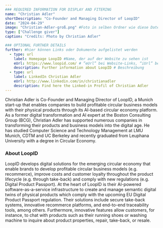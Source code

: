 ```yaml
---
### REQUIRED INFORMATION FOR DISPLAY AND FITERING
name: "Christian Adler"
shortDescription: "Co-Founder and Managing Director of LoopID"
date: "2024-04-29"
image: "Christian-Adler-groß.png" #Foto in selben Ordner wie diese Datei
type: ["Challenge giver"]
caption: "Credits: Photo by Christian Adler"

### OPTIONAL FURTHER DETAILS
further: #hier können Links oder Dokumente aufgelistet werden
  - type: url
    label: Homepage LoopID #Name, der auf der Website zu sehen ist
    eUrl: https://www.loopid.com/ # ”eUrl” bei Website-Links, “iUrl” bei Dokumenten/Fotos
    description: Further information about LoopID # Beschreibung
  - type: url
    label: LinkedIn Christian Adler
    eUrl: http://www.linkedin.com/in/christianadler
    description: Find here the Linked-in Profil of Christian Adler
---
```


Christian Adler is Co-Founder and Managing Director of LoopID, a Munich start-up that enables companies to build profitable circular business models with their physical products through its AI-based circular economy platform. As a former digital transformation and AI expert at the Boston Consulting Group (BCG), Christian Adler has supported numerous companies in transforming their products and business models into the digital age. He has studied Computer Science and Technology Management at LMU Munich, CDTM and UC Berkeley and recently graduated from Leuphana University with a degree in Circular Economy.

### About LoopID

LoopID develops digital solutions for the emerging circular economy that enable brands to develop profitable circular business models (e.g. recommerce), improve costs and customer loyalty throughout the product lifecycle (e.g. through take-back) and comply with new regulations (e.g. Digital Product Passport).
At the heart of LoopID is their AI-powered software-as-a-service infrastructure to create and manage semantic digital twins of physical products which comply with the upcoming EU Digital Product Passport regulation. Their solutions include secure take-back systems, innovative recommerce platforms, and end-to-end traceability tools, among others.
Furthermore, innovative features allow customers, for instance, to chat with products such as their running shoes or washing machine to inquire about product properties, repair, take-back, or resale.